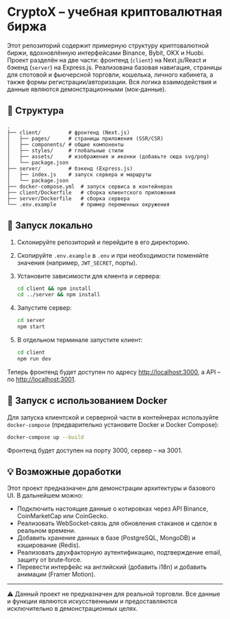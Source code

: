 # CryptoX – учебная криптовалютная биржа

Этот репозиторий содержит примерную структуру криптовалютной биржи, вдохновлённую интерфейсами Binance, Bybit, OKX и Huobi. Проект разделён на две части: фронтенд (`client`) на Next.js/React и бэкенд (`server`) на Express.js. Реализована базовая навигация, страницы для спотовой и фьючерсной торговли, кошелька, личного кабинета, а также формы регистрации/авторизации. Вся логика взаимодействия и данные являются демонстрационными (мок‑данные).

## 📂 Структура

```
.
├── client/         # фронтенд (Next.js)
│   ├── pages/      # страницы приложения (SSR/CSR)
│   ├── components/ # общие компоненты
│   ├── styles/     # глобальные стили
│   ├── assets/     # изображения и иконки (добавьте сюда svg/png)
│   └── package.json
├── server/         # бэкенд (Express.js)
│   ├── index.js    # запуск сервера и маршруты
│   └── package.json
├── docker-compose.yml  # запуск сервиса в контейнерах
├── client/Dockerfile   # сборка клиентского приложения
├── server/Dockerfile   # сборка сервера
└── .env.example        # пример переменных окружения
```

## 🚀 Запуск локально

1. Склонируйте репозиторий и перейдите в его директорию.
2. Скопируйте `.env.example` в `.env` и при необходимости поменяйте значения (например, `JWT_SECRET`, порты).
3. Установите зависимости для клиента и сервера:

   ```bash
   cd client && npm install
   cd ../server && npm install
   ```

4. Запустите сервер:

   ```bash
   cd server
   npm start
   ```

5. В отдельном терминале запустите клиент:

   ```bash
   cd client
   npm run dev
   ```

Теперь фронтенд будет доступен по адресу [http://localhost:3000](http://localhost:3000), а API – по [http://localhost:3001](http://localhost:3001).

## 🐳 Запуск с использованием Docker

Для запуска клиентской и серверной части в контейнерах используйте `docker-compose` (предварительно установите Docker и Docker Compose):

```bash
docker-compose up --build
```

Фронтенд будет доступен на порту 3000, сервер – на 3001.

## 💡 Возможные доработки

Этот проект предназначен для демонстрации архитектуры и базового UI. В дальнейшем можно:

- Подключить настоящие данные о котировках через API Binance, CoinMarketCap или CoinGecko.
- Реализовать WebSocket‑связь для обновления стаканов и сделок в реальном времени.
- Добавить хранение данных в базе (PostgreSQL, MongoDB) и кэширование (Redis).
- Реализовать двухфакторную аутентификацию, подтверждение email, защиту от brute‑force.
- Перевести интерфейс на английский (добавить i18n) и добавить анимации (Framer Motion).

---
⚠️ Данный проект не предназначен для реальной торговли. Все данные и функции являются искусственными и предоставляются исключительно в демонстрационных целях.